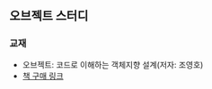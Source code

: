 ## 오브젝트 스터디
### 교재
- 오브젝트: 코드로 이해하는 객체지향 설계(저자: 조영호)
- [책 구매 링크](http://www.yes24.com/Product/Goods/74219491)


